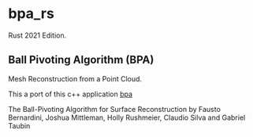 # bpa_rs

Rust 2021 Edition.

## Ball Pivoting Algorithm (BPA)

Mesh Reconstruction from a Point Cloud.

This a port of this c++ application [bpa](<https://github.com/bernhardmgruber/bpa>)

The Ball-Pivoting Algorithm for Surface Reconstruction by Fausto Bernardini, Joshua Mittleman, Holly Rushmeier, Claudio Silva and Gabriel Taubin
